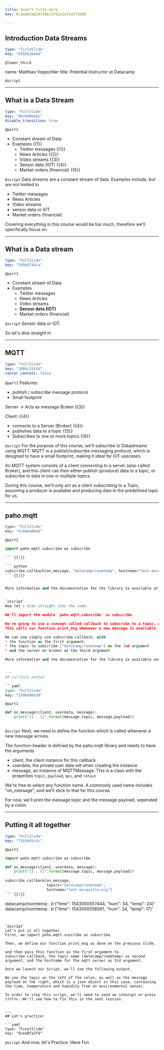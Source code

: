 ```yaml
---
title: Insert title here
key: 6caad0cb824758b13fb2a1e31d371b08

---
```

## Introduction Data Streams

```yaml
type: "TitleSlide"
key: "d592b1be4d"
```

`@lower_third`

name: Matthias Voppichler
title: Potential Instructor at Datacamp


`@script`



---
## What is a Data Stream

```yaml
type: "FullSlide"
key: "967040be62"
disable_transition: true
```

`@part1`
* Constant stream of Data
* Examples {{1}}
  * Twitter messages {{1}}
  * News Articles {{2}}
  * Video streams {{3}}
  * Sensor data (IOT) {{4}}
  * Market orders (financial) {{5}}


`@script`
Data streams are a constant stream of data.
Examples include, but are not limited to
  * Twitter messages
  * News Articles
  * Video streams
  * sensor data or IOT
  * Market orders (financial)

Covering everything in this course would be too much, therefore we'll specifically focus on


---
## What is a Data stream

```yaml
type: "FullSlide"
key: "1d9a974dca"
```

`@part1`
* Constant stream of Data
* Examples
  * Twitter messages
  * News Articles
  * Video streams
  * **Sensor data (IOT)**
  * Market orders (financial)


`@script`
Sensor data or IOT. 

So let's dive straight in


---
## MQTT

```yaml
type: "FullSlide"
key: "2684c32418"
center_content: false
```

`@part1`
Features: 
* publish / subscribe message protocol
* Small footprint

Server -> Acts as message Broker {{3}}

Client: {{4}}
* connects to a Server (Broker) {{4}}
* publishes data to a topic  {{5}}
* Subscribes to one or more topics  {{6}}


`@script`
For the purpose of this course, we'll subscribe to Datastreams using MQTT. MQTT is a publish/subscribe messaging protocol, which is designed to have a small footprint, making it ideal for IOT usecases.

An MQTT system consists of a client connecting to a server (also called Broker), and this client can then either publish (produce) data to a topic, or subscribe to data in one or multiple topics.

During this course, we'll only act as a client subscribing to a Topic, assuming a producer is available and producing data in the predefined topic for us.


---
## paho.mqtt

```yaml
type: "FullSlide"
key: "4cb8ea09e6"
```

`@part1`
``` python
import paho.mqtt.subscribe as subscribe

``` {{1}}

``` python
subscribe.callback(on_message, "datacamp/roomtemp", hostname="test.mosquitto.org")
``` {{2}}


More information and the documentation for the library is available at github [https://github.com/eclipse/paho.mqtt.python](https://github.com/eclipse/paho.mqtt.python){{3}}


`@script`
Now let's dive straight into the code.

We'll import the module `paho.mqtt.subscribe` as subscribe.

We're going to use a concept called callback to subscribe to a topic, which is a very efficient way to wait for things to happen on the other end.
This calls our function print_msg whenever a new message is available.

We can now simply use subscribe.callback, with 
* the function as the first argument, 
* the topic to subscribe ("datacamp/roomtemp") as the 2nd argument
* and the server or broker as the third argument

More information and the documentation for the library is available under the projects github page.


---
## Callback method

```yaml
type: "FullSlide"
key: "17d6d90a30"
```

`@part1`
``` python
def on_message(client, userdata, message):
    print("{} : {}".format(message.topic, message.payload))
        
```


`@script`
Next, we need to define the function which is called whenever a new message arrives. 

The function-header is defined by the paho.mqtt library and needs to have the arguments 
* client, the client instance for this callback
* userdata, the private user data set when creating the instance
* message, an instance of MQTTMessage. This is a class with the properties `topic`, `payload`, `qos`, and `retain`

We're free to select any function name. A commonly used name includes "on_message", and we'll stick to that for this course.

For now, we'll print the message topic and the message payload, seperated by a colon.


---
## Putting it all together

```yaml
type: "FullSlide"
key: "71b1695c5c"
```

`@part1`
``` python
import paho.mqtt.subscribe as subscribe

def on_message(client, userdata, message):
    print("{} : {}".format(message.topic, message.payload))
        
subscribe.callback(on_message, 
                   topics="datacamp/roomtemp", 
                   hostname="test.mosquitto.org")
``` {{1}}


```
datacamp/roomtemp : b'{"time": 1543000557444, "hum": 34, "temp": 24}'
datacamp/roomtemp : b'{"time": 1543000558061, "hum": 24, "temp": 17}'
``` {{2}}


`@script`
Let's put it all together.
First, we import paho.mqtt.suscribe as subscribe.

Then, we define our function print_msg as done on the previous slide,

and then pass this function as the first argument to subscribe.callback, the topic name (datacamp/roomtemp) as second argument, and the hostname for the mqtt server as 3rd argument.

Once we launch our Script, we'll see the following output.

We see the topic on the left of the colon, as well as the message payload on the right, which is a json object in this case, containing the time, temperature and humidity from an environmental sensor.

In order to stop this script, we'll need to send an interupt or press ctrl+c. We'll see how to fix this in the next lession.


---
## Let's practice!

```yaml
type: "FinalSlide"
key: "dcea8fa2fd"
```

`@script`
And now, let's Practice. Have Fun

